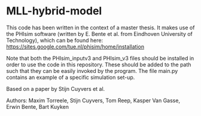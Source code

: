 # MLL-hybrid-model

This code has been written in the context of a master thesis. It makes use of the PHIsim software (written by E. Bente et al. from Eindhoven University of Technology), which can be found here:
https://sites.google.com/tue.nl/phisim/home/installation

Note that both the PHIsim_inputv3 and PHIsim_v3 files should be installed in order to use the code in this repository. These should be added to the path such that they can be easily invoked by the program. The file main.py contains an example of a specific simulation set-up.

Based on a paper by Stijn Cuyvers et al.

Authors: Maxim Torreele, Stijn Cuyvers, Tom Reep, Kasper Van Gasse, Erwin Bente, Bart Kuyken

